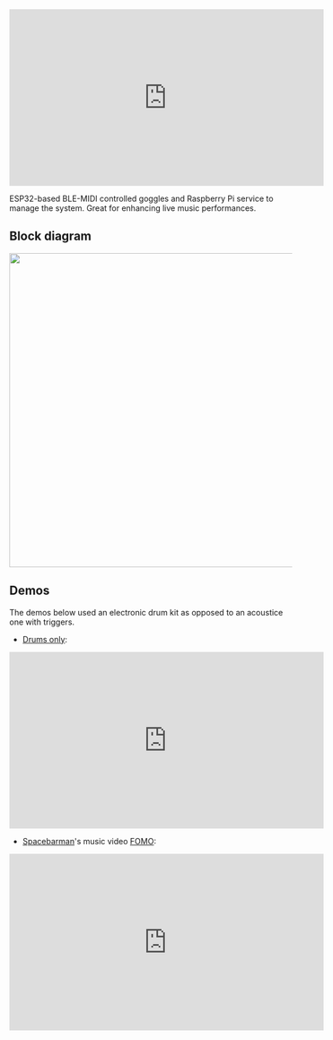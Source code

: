 <iframe width="560" height="315" src="https://www.youtube.com/embed/7elgfIqfh_I" title="YouTube video player" frameborder="0" allow="accelerometer; autoplay; clipboard-write; encrypted-media; gyroscope; picture-in-picture" allowfullscreen></iframe>

ESP32-based BLE-MIDI controlled goggles and Raspberry Pi service to manage the system.
Great for enhancing live music performances. <!--Github repository: <a href="https://github.com/jpcarrascal/HootBeat">https://github.com/jpcarrascal/HootBeat</a>-->

## Block diagram
<img src="https://github.com/jpcarrascal/HootBeat/blob/main/HootBeat-block_diagram.jpg?raw=true" style="width:560px" />

## Demos
The demos below used an electronic drum kit as opposed to an acoustice one with triggers.
* [Drums only](https://www.youtube.com/watch?v=fSSJu2f_Yg4):

<iframe width="560" height="315" src="https://www.youtube.com/embed/fSSJu2f_Yg4" title="YouTube video player" frameborder="0" allow="accelerometer; autoplay; clipboard-write; encrypted-media; gyroscope; picture-in-picture" allowfullscreen></iframe>

* [Spacebarman](http://www.spacebarman.com)'s music video [FOMO](https://www.youtube.com/watch?v=7elgfIqfh_I):

<iframe width="560" height="315" src="https://www.youtube.com/embed/7elgfIqfh_I" title="YouTube video player" frameborder="0" allow="accelerometer; autoplay; clipboard-write; encrypted-media; gyroscope; picture-in-picture" allowfullscreen></iframe>

